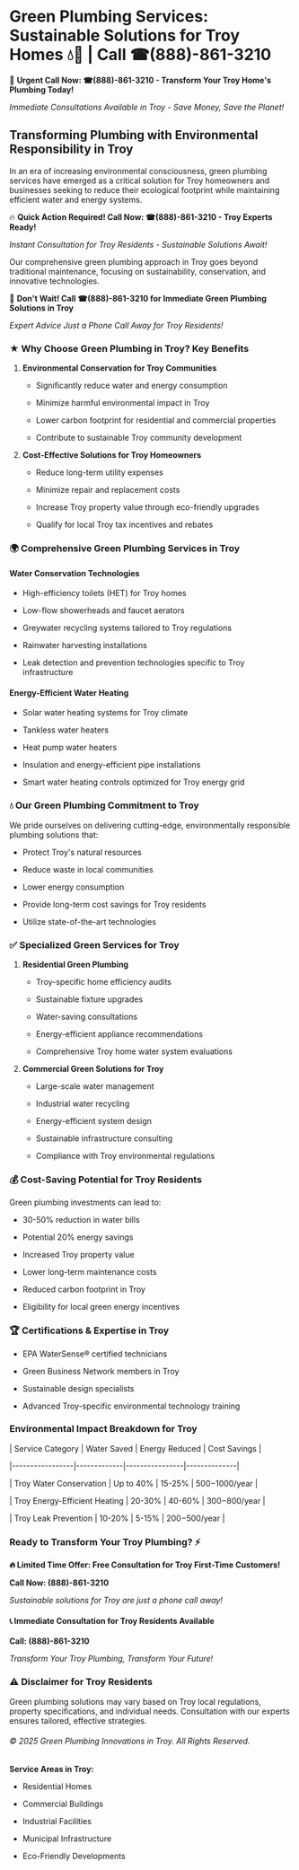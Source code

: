 # Green Plumbing Services: Sustainable Solutions for Troy Homes 💧🌿 | Call ☎(888)-861-3210

🚨 **Urgent Call Now: ☎(888)-861-3210 - Transform Your Troy Home's Plumbing Today!**
*Immediate Consultations Available in Troy - Save Money, Save the Planet!*

## Transforming Plumbing with Environmental Responsibility in Troy

In an era of increasing environmental consciousness, green plumbing services have emerged as a critical solution for Troy homeowners and businesses seeking to reduce their ecological footprint while maintaining efficient water and energy systems. 

🔥 **Quick Action Required! Call Now: ☎(888)-861-3210 - Troy Experts Ready!**
*Instant Consultation for Troy Residents - Sustainable Solutions Await!*

Our comprehensive green plumbing approach in Troy goes beyond traditional maintenance, focusing on sustainability, conservation, and innovative technologies.

🚨 **Don't Wait! Call ☎(888)-861-3210 for Immediate Green Plumbing Solutions in Troy**
*Expert Advice Just a Phone Call Away for Troy Residents!*

### ★ Why Choose Green Plumbing in Troy? Key Benefits

1. **Environmental Conservation for Troy Communities** 
   - Significantly reduce water and energy consumption
   - Minimize harmful environmental impact in Troy
   - Lower carbon footprint for residential and commercial properties
   - Contribute to sustainable Troy community development

2. **Cost-Effective Solutions for Troy Homeowners** 
   - Reduce long-term utility expenses
   - Minimize repair and replacement costs
   - Increase Troy property value through eco-friendly upgrades
   - Qualify for local Troy tax incentives and rebates

### 🌍 Comprehensive Green Plumbing Services in Troy

#### Water Conservation Technologies
- High-efficiency toilets (HET) for Troy homes
- Low-flow showerheads and faucet aerators
- Greywater recycling systems tailored to Troy regulations
- Rainwater harvesting installations
- Leak detection and prevention technologies specific to Troy infrastructure

#### Energy-Efficient Water Heating
- Solar water heating systems for Troy climate
- Tankless water heaters
- Heat pump water heaters
- Insulation and energy-efficient pipe installations
- Smart water heating controls optimized for Troy energy grid

### 💧 Our Green Plumbing Commitment to Troy

We pride ourselves on delivering cutting-edge, environmentally responsible plumbing solutions that:
- Protect Troy's natural resources
- Reduce waste in local communities
- Lower energy consumption
- Provide long-term cost savings for Troy residents
- Utilize state-of-the-art technologies

### ✅ Specialized Green Services for Troy

1. **Residential Green Plumbing**
   - Troy-specific home efficiency audits
   - Sustainable fixture upgrades
   - Water-saving consultations
   - Energy-efficient appliance recommendations
   - Comprehensive Troy home water system evaluations

2. **Commercial Green Solutions for Troy**
   - Large-scale water management
   - Industrial water recycling
   - Energy-efficient system design
   - Sustainable infrastructure consulting
   - Compliance with Troy environmental regulations

### 💰 Cost-Saving Potential for Troy Residents

Green plumbing investments can lead to:
- 30-50% reduction in water bills
- Potential 20% energy savings
- Increased Troy property value
- Lower long-term maintenance costs
- Reduced carbon footprint in Troy
- Eligibility for local green energy incentives

### 🏆 Certifications & Expertise in Troy

- EPA WaterSense® certified technicians
- Green Business Network members in Troy
- Sustainable design specialists
- Advanced Troy-specific environmental technology training

### Environmental Impact Breakdown for Troy

| Service Category | Water Saved | Energy Reduced | Cost Savings |
|-----------------|-------------|----------------|--------------|
| Troy Water Conservation | Up to 40% | 15-25% | $500-$1000/year |
| Troy Energy-Efficient Heating | 20-30% | 40-60% | $300-$800/year |
| Troy Leak Prevention | 10-20% | 5-15% | $200-$500/year |

### Ready to Transform Your Troy Plumbing? ⚡

**🔥 Limited Time Offer: Free Consultation for Troy First-Time Customers!**

**Call Now: (888)-861-3210**
*Sustainable solutions for Troy are just a phone call away!*

#### 📞 Immediate Consultation for Troy Residents Available

**Call: (888)-861-3210**
*Transform Your Troy Plumbing, Transform Your Future!*

### ⚠️ Disclaimer for Troy Residents

Green plumbing solutions may vary based on Troy local regulations, property specifications, and individual needs. Consultation with our experts ensures tailored, effective strategies.

###### © 2025 Green Plumbing Innovations in Troy. All Rights Reserved.

**Service Areas in Troy:** 
- Residential Homes
- Commercial Buildings
- Industrial Facilities
- Municipal Infrastructure
- Eco-Friendly Developments